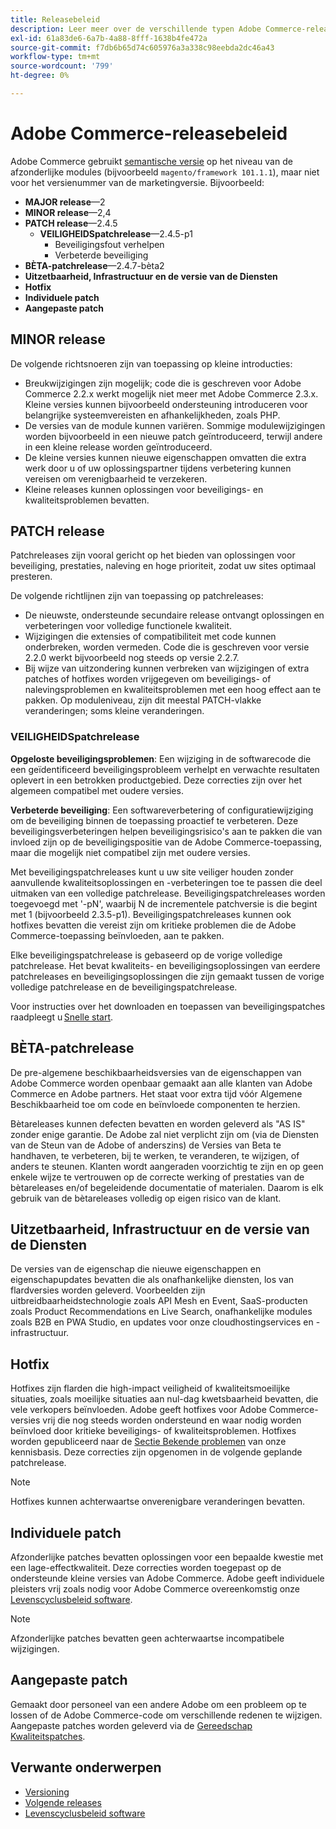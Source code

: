 ```yaml
---
title: Releasebeleid
description: Leer meer over de verschillende typen Adobe Commerce-releases, zoals kleine patches, beveiligingspatches, functies, hotfix, afzonderlijke patches en aangepaste patches.
exl-id: 61a83de6-6a7b-4a88-8fff-1638b4fe472a
source-git-commit: f7db6b65d74c605976a3a338c98eebda2dc46a43
workflow-type: tm+mt
source-wordcount: '799'
ht-degree: 0%

---
```


# Adobe Commerce-releasebeleid

Adobe Commerce gebruikt [semantische versie](https://semver.org/) op het niveau van de afzonderlijke modules (bijvoorbeeld `magento/framework 101.1.1`), maar niet voor het versienummer van de marketingversie. Bijvoorbeeld:

- **MAJOR release**—2
- **MINOR release**—2,4
- **PATCH release**—2.4.5
   - **VEILIGHEIDSpatchrelease**—2.4.5-p1
      - Beveiligingsfout verhelpen
      - Verbeterde beveiliging
- **BÈTA-patchrelease**—2.4.7-bèta2
- **Uitzetbaarheid, Infrastructuur en de versie van de Diensten**
- **Hotfix**
- **Individuele patch**
- **Aangepaste patch**

## MINOR release

De volgende richtsnoeren zijn van toepassing op kleine introducties:

- Breukwijzigingen zijn mogelijk; code die is geschreven voor Adobe Commerce 2.2.x werkt mogelijk niet meer met Adobe Commerce 2.3.x. Kleine versies kunnen bijvoorbeeld ondersteuning introduceren voor belangrijke systeemvereisten en afhankelijkheden, zoals PHP.
- De versies van de module kunnen variëren. Sommige modulewijzigingen worden bijvoorbeeld in een nieuwe patch geïntroduceerd, terwijl andere in een kleine release worden geïntroduceerd.
- De kleine versies kunnen nieuwe eigenschappen omvatten die extra werk door u of uw oplossingspartner tijdens verbetering kunnen vereisen om verenigbaarheid te verzekeren.
- Kleine releases kunnen oplossingen voor beveiligings- en kwaliteitsproblemen bevatten.

## PATCH release

Patchreleases zijn vooral gericht op het bieden van oplossingen voor beveiliging, prestaties, naleving en hoge prioriteit, zodat uw sites optimaal presteren.

De volgende richtlijnen zijn van toepassing op patchreleases:

- De nieuwste, ondersteunde secundaire release ontvangt oplossingen en verbeteringen voor volledige functionele kwaliteit.
- Wijzigingen die extensies of compatibiliteit met code kunnen onderbreken, worden vermeden. Code die is geschreven voor versie 2.2.0 werkt bijvoorbeeld nog steeds op versie 2.2.7.
- Bij wijze van uitzondering kunnen verbreken van wijzigingen of extra patches of hotfixes worden vrijgegeven om beveiligings- of nalevingsproblemen en kwaliteitsproblemen met een hoog effect aan te pakken. Op moduleniveau, zijn dit meestal PATCH-vlakke veranderingen; soms kleine veranderingen.

### VEILIGHEIDSpatchrelease

**Opgeloste beveiligingsproblemen**: Een wijziging in de softwarecode die een geïdentificeerd beveiligingsprobleem verhelpt en verwachte resultaten oplevert in een betrokken productgebied. Deze correcties zijn over het algemeen compatibel met oudere versies.

**Verbeterde beveiliging**: Een softwareverbetering of configuratiewijziging om de beveiliging binnen de toepassing proactief te verbeteren. Deze beveiligingsverbeteringen helpen beveiligingsrisico&#39;s aan te pakken die van invloed zijn op de beveiligingspositie van de Adobe Commerce-toepassing, maar die mogelijk niet compatibel zijn met oudere versies.

Met beveiligingspatchreleases kunt u uw site veiliger houden zonder aanvullende kwaliteitsoplossingen en -verbeteringen toe te passen die deel uitmaken van een volledige patchrelease. Beveiligingspatchreleases worden toegevoegd met &#39;-pN&#39;, waarbij N de incrementele patchversie is die begint met 1 (bijvoorbeeld 2.3.5-p1). Beveiligingspatchreleases kunnen ook hotfixes bevatten die vereist zijn om kritieke problemen die de Adobe Commerce-toepassing beïnvloeden, aan te pakken.

Elke beveiligingspatchrelease is gebaseerd op de vorige volledige patchrelease. Het bevat kwaliteits- en beveiligingsoplossingen van eerdere patchreleases en beveiligingsoplossingen die zijn gemaakt tussen de vorige volledige patchrelease en de beveiligingspatchrelease.

Voor instructies over het downloaden en toepassen van beveiligingspatches raadpleegt u [Snelle start](../installation/composer.md#example---security-patch).

## BÈTA-patchrelease

De pre-algemene beschikbaarheidsversies van de eigenschappen van Adobe Commerce worden openbaar gemaakt aan alle klanten van Adobe Commerce en Adobe partners. Het staat voor extra tijd vóór Algemene Beschikbaarheid toe om code en beïnvloede componenten te herzien.

Bètareleases kunnen defecten bevatten en worden geleverd als &quot;AS IS&quot; zonder enige garantie. De Adobe zal niet verplicht zijn om (via de Diensten van de Steun van de Adobe of anderszins) de Versies van Beta te handhaven, te verbeteren, bij te werken, te veranderen, te wijzigen, of anders te steunen. Klanten wordt aangeraden voorzichtig te zijn en op geen enkele wijze te vertrouwen op de correcte werking of prestaties van de bètareleases en/of begeleidende documentatie of materialen. Daarom is elk gebruik van de bètareleases volledig op eigen risico van de klant.

## Uitzetbaarheid, Infrastructuur en de versie van de Diensten

De versies van de eigenschap die nieuwe eigenschappen en eigenschapupdates bevatten die als onafhankelijke diensten, los van flardversies worden geleverd. Voorbeelden zijn uitbreidbaarheidstechnologie zoals API Mesh en Event, SaaS-producten zoals Product Recommendations en Live Search, onafhankelijke modules zoals B2B en PWA Studio, en updates voor onze cloudhostingservices en -infrastructuur.

## Hotfix

Hotfixes zijn flarden die high-impact veiligheid of kwaliteitsmoeilijke situaties, zoals moeilijke situaties aan nul-dag kwetsbaarheid bevatten, die vele verkopers beïnvloeden. Adobe geeft hotfixes voor Adobe Commerce-versies vrij die nog steeds worden ondersteund en waar nodig worden beïnvloed door kritieke beveiligings- of kwaliteitsproblemen. Hotfixes worden gepubliceerd naar de [Sectie Bekende problemen](https://support.magento.com/hc/en-us/sections/360003869892-Known-issues-patches-attached-) van onze kennisbasis. Deze correcties zijn opgenomen in de volgende geplande patchrelease.

>[!NOTE]
>
>Hotfixes kunnen achterwaartse onverenigbare veranderingen bevatten.

## Individuele patch

Afzonderlijke patches bevatten oplossingen voor een bepaalde kwestie met een lage-effectkwaliteit. Deze correcties worden toegepast op de ondersteunde kleine versies van Adobe Commerce. Adobe geeft individuele pleisters vrij zoals nodig voor Adobe Commerce overeenkomstig onze [Levenscyclusbeleid software](https://www.adobe.com/content/dam/cc/en/legal/terms/enterprise/pdfs/Adobe-Commerce-Software-Lifecycle-Policy.pdf).

>[!NOTE]
>
>Afzonderlijke patches bevatten geen achterwaartse incompatibele wijzigingen.

## Aangepaste patch

Gemaakt door personeel van een andere Adobe om een probleem op te lossen of de Adobe Commerce-code om verschillende redenen te wijzigen. Aangepaste patches worden geleverd via de [Gereedschap Kwaliteitspatches](https://experienceleague.adobe.com/docs/commerce-operations/tools/quality-patches-tool/usage.html).

## Verwante onderwerpen

- [Versioning](https://developer.adobe.com/commerce/php/development/versioning/)
- [Volgende releases](schedule.md)
- [Levenscyclusbeleid software](https://www.adobe.com/content/dam/cc/en/legal/terms/enterprise/pdfs/Adobe-Commerce-Software-Lifecycle-Policy.pdf)
